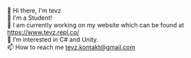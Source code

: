 👋 Hi there, I'm tevz <br>
🐊 I'm a Student! <br>
🔭 I am currently working on my website which can be found at https://www.tevz.repl.co/ <br>
👀 I’m interested in C# and Unity. <br>
📫 How to reach me tevz.kontakt@gmail.com
